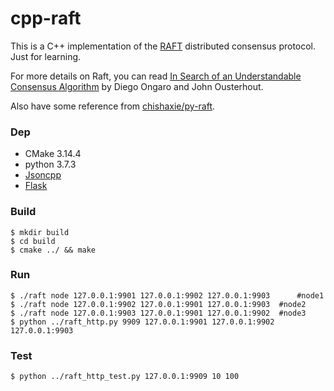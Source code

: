 # cpp-raft 

This is a C++ implementation of the [RAFT](https://raft.github.io/) distributed consensus protocol. Just for learning. 

For more details on Raft, you can read [In Search of an Understandable Consensus Algorithm](https://raft.github.io/raft.pdf) by Diego Ongaro and John Ousterhout.  

Also have some reference from [chishaxie/py-raft](https://github.com/chishaxie/py-raft).

### Dep

- CMake 3.14.4
- python 3.7.3
- [Jsoncpp](https://github.com/open-source-parsers/jsoncpp)
- [Flask](http://flask.pocoo.org/)

### Build
```shell
$ mkdir build 
$ cd build
$ cmake ../ && make
```

### Run

```shell
$ ./raft node 127.0.0.1:9901 127.0.0.1:9902 127.0.0.1:9903  	#node1
$ ./raft node 127.0.0.1:9902 127.0.0.1:9901 127.0.0.1:9903	#node2
$ ./raft node 127.0.0.1:9903 127.0.0.1:9901 127.0.0.1:9902	#node3
$ python ../raft_http.py 9909 127.0.0.1:9901 127.0.0.1:9902 127.0.0.1:9903
```

### Test

```shell
$ python ../raft_http_test.py 127.0.0.1:9909 10 100
```

